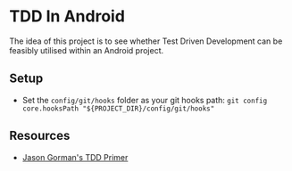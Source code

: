 # TDD In Android

The idea of this project is to see whether Test Driven Development can be feasibly utilised within
an Android project.

## Setup

- Set the `config/git/hooks` folder as your git hooks path:
  `git config core.hooksPath "${PROJECT_DIR}/config/git/hooks"` 

## Resources

- [Jason Gorman's TDD Primer](http://codemanship.co.uk/tdd_jasongorman_codemanship.pdf)
